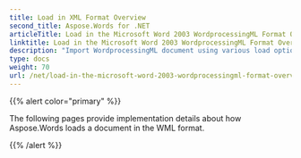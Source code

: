 ```yaml
---
title: Load in XML Format Overview
second_title: Aspose.Words for .NET
articleTitle: Load in the Microsoft Word 2003 WordprocessingML Format Overview
linktitle: Load in the Microsoft Word 2003 WordprocessingML Format Overview
description: "Import WordprocessingML document using various load options in C#."
type: docs
weight: 70
url: /net/load-in-the-microsoft-word-2003-wordprocessingml-format-overview/
---
```


{{% alert color="primary" %}}

The following pages provide implementation details about how Aspose.Words loads a document in the WML format.

{{% /alert %}}
